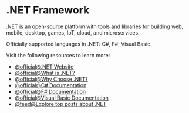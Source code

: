 # .NET Framework

.NET is an open-source platform with tools and libraries for building web, mobile, desktop, games, IoT, cloud, and microservices.

Officially supported languages in .NET: C#, F#, Visual Basic.

Visit the following resources to learn more:

- [@official@.NET Website](https://dotnet.microsoft.com/en-us/)
- [@official@What is .NET?](https://dotnet.microsoft.com/en-us/learn/dotnet/what-is-dotnet)
- [@official@Why Choose .NET?](https://dotnet.microsoft.com/en-us/platform/why-choose-dotnet)
- [@official@C# Documentation](https://learn.microsoft.com/en-us/dotnet/csharp/?WT.mc_id=dotnet-35129-website)
- [@official@F# Documentation](https://learn.microsoft.com/en-us/dotnet/fsharp/?WT.mc_id=dotnet-35129-website)
- [@official@Visual Basic Documentation](https://learn.microsoft.com/en-us/dotnet/visual-basic/?WT.mc_id=dotnet-35129-website)
- [@feed@Explore top posts about .NET](https://app.daily.dev/tags/.net?ref=roadmapsh)
